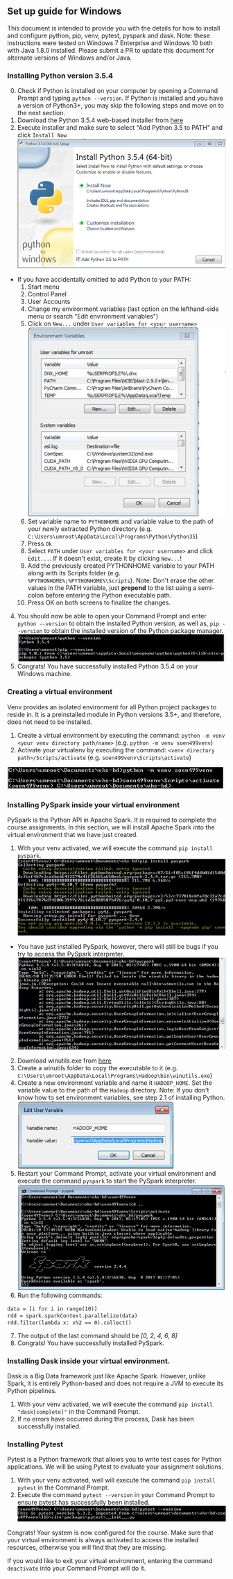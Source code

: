 ## Set up guide for Windows

This document is intended to provide you with the details for how to install and
configure
python, pip, venv, pytest, pyspark and dask.
Note: these instructions were tested on Windows 7 Enterprise and Windows 10 both with Java 1.8.0 
installed. Please submit a PR to update this document for alternate versions of Windows and/or Java.


### Installing Python version 3.5.4

0. Check if Python is installed on your computer by opening a Command Prompt and typing `python --version`.
   If Python is installed and you have a version of Python3+, you may skip the following steps and move on to the next section.
1. Download the Python 3.5.4 web-based installer from [here](https://www.python.org/downloads/release/python-354/)
2. Execute installer and make sure to select "Add Python 3.5 to PATH" and click `Install Now`
![Python installer](figures/web-based-installer.JPG)
  - If you have accidentally omitted to add Python to your PATH:
    1. Start menu
    2. Control Panel
    3. User Accounts
    4. Change my environment variables (last option on the lefthand-side menu or search "Edit environment variables")
    5. Click on `New...` under `User variables for <your username>`
    ![Environment variables window](figures/environmentvars.JPG)
    6. Set variable name to `PYTHONHOME` and variable value to the path of your newly extracted 
       Python directory (e.g. `C:\Users\umroot\AppData\Local\Programs\Python\Python35`)
    7. Press `Ok`
    8. Select `PATH` under `User variables for <your username>` and click `Edit...`. If it doesn't exist, create it by clicking `New...`!
    9. Add the previously created PYTHONHOME variable to your PATH along with its Scripts folder
       (e.g. `%PYTHONHOME%;%PYTHONHOME%\Scripts`). Note: Don't erase the other values
       in the PATH variable, just **prepend** to the list using a semi-colon before entering the Python executable path.
    10. Press OK on both screens to finalize the changes.
4. You should now be able to open your Command Prompt and enter `python --version` to obtain the
   installed Python version, as well as, `pip --version` to obtain the installed version of the Python
   package manager.
   ![Python / Pip version Command Prompt](figures/pythonpip-installed.JPG)
5. Congrats! You have successfully installed Python 3.5.4 on your Windows machine.


### Creating a virtual environment

Venv provides an isolated environment for all Python project packages to reside in.
It is a preinstalled module in Python versions 3.5+, and therefore, does not need to be installed.

1. Create a virtual environment by executing the command: `python -m venv <your venv directory path/name>`
(e.g. `python -m venv soen499venv`)
2. Activate your virtualenv by executing the command: `<venv directory path>/Scripts/activate`
(e.g. `soen499venv\Scripts\activate`)

![Virtual environment created and activated](figures/venvactivated.JPG)


### Installing PySpark inside your virtual environment

PySpark is the Python API in Apache Spark. It is required to complete the course assignments.
In this section, we will install Apache Spark into the virtual environment that we
have just created.

1. With your venv activated, we will execute the command `pip install pyspark`.
![Installing PySpark](figures/installing-pyspark.JPG)
- You have just installed PySpark, however, there will still be bugs if you try to access the PySpark interpreter.
![PySpark winutils bugs](figures/pyspark-bugs.JPG)
2. Download winutils.exe from [here](http://public-repo-1.hortonworks.com/hdp-win-alpha/winutils.exe)
3. Create a winutils folder to copy the executable to it (e.g. `C:\Users\umroot\AppData\Local\Programs\Hadoop\bin\winutils.exe`)
4. Create a new environment variable and name it `HADOOP_HOME`. Set the variable value to the path of the `Hadoop` directory.
Note: If you don't know how to set environment variables, see step 2.1 of installing Python.
![Setting Hadoop Home](figures/setting-hadoop-home.JPG)
5. Restart your Command Prompt, activate your virtual environment and execute the command `pyspark` to start the PySpark interpreter.
![PySpark interpreter](figures/pyspark-interpreter.JPG)
6. Run the following commands:

```
data = [i for i in range(10)]
rdd = spark.sparkContext.parallelize(data)
rdd.filter(lambda x: x%2 == 0).collect()
```
7. The output of the last command should be *[0, 2, 4, 6, 8]*
8. Congrats! You have successfully installed PySpark.


### Installing Dask inside your virtual environment.

Dask is a Big Data framework just like Apache Spark. However, unlike Spark, it is
entirely Python-based and does not require a JVM to execute its Python pipelines.

1. With your venv activated, we will execute the command `pip install "dask[complete]"` in the Command Prompt.
2. If no errors have occurred during the process, Dask has been successfully installed.


### Installing Pytest

Pytest is a Python framework that allows you to write test cases for Python applications.
We will be using Pytest to evaluate your assignment solutions.

1. With your venv activated, well will execute the command `pip install pytest` in the Command Prompt.
2. Execute the command `pytest --version` in your Command Prompt to ensure pytest has successfully been installed.
![Pytest version](figures/pytestversion.JPG)

Congrats! Your system is now configured for the course. Make sure that your virtual environment is always activated to
access the installed resources, otherwise you will find that they are missing.

If you would like to exit your virtual environment, entering the command `deactivate` into your Command Prompt will do it.









 



